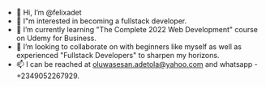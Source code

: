 - 👋 Hi, I’m @felixadet
- 👀 I"m interested in becoming a fullstack developer.
- 🌱 I’m currently learning "The Complete 2022 Web Development" course on Udemy for Business.
- 💞️ I’m looking to collaborate on with beginners like myself as well as experienced "Fullstack Developers" to sharpen my horizons.
- 📫 I can be reached at oluwasesan.adetola@yahoo.com and whatsapp - +2349052267929.

<!---
felixadet/felixadet is a ✨ special ✨ repository because its `README.md` (this file) appears on your GitHub profile.
You can click the Preview link to take a look at your changes.
--->
